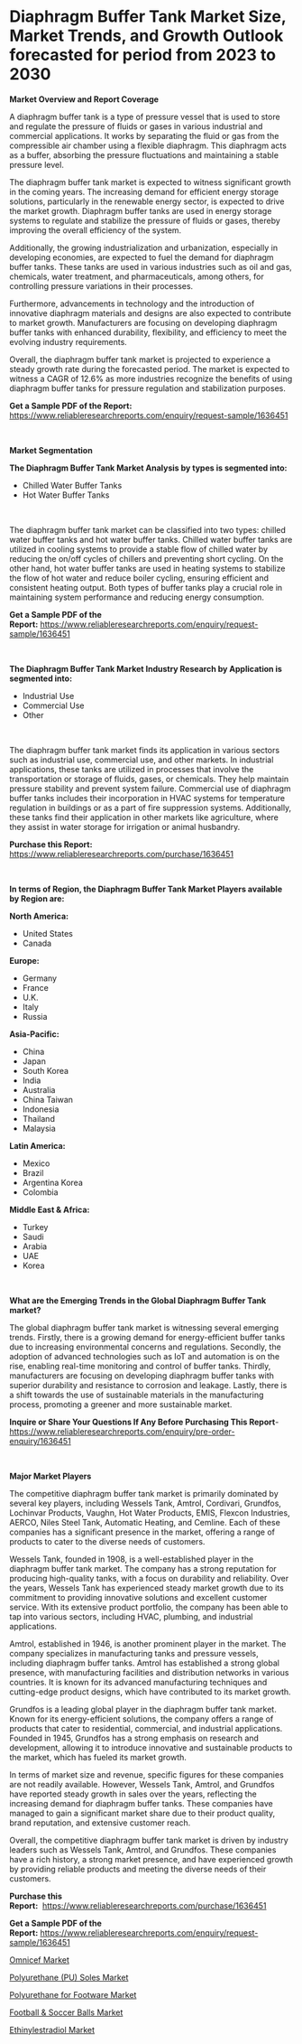 <p><h1>Diaphragm Buffer Tank Market Size, Market Trends, and Growth Outlook forecasted for period from 2023 to 2030</h1></p><p><strong>Market Overview and Report Coverage</strong></p>
<p><p>A diaphragm buffer tank is a type of pressure vessel that is used to store and regulate the pressure of fluids or gases in various industrial and commercial applications. It works by separating the fluid or gas from the compressible air chamber using a flexible diaphragm. This diaphragm acts as a buffer, absorbing the pressure fluctuations and maintaining a stable pressure level.</p><p>The diaphragm buffer tank market is expected to witness significant growth in the coming years. The increasing demand for efficient energy storage solutions, particularly in the renewable energy sector, is expected to drive the market growth. Diaphragm buffer tanks are used in energy storage systems to regulate and stabilize the pressure of fluids or gases, thereby improving the overall efficiency of the system.</p><p>Additionally, the growing industrialization and urbanization, especially in developing economies, are expected to fuel the demand for diaphragm buffer tanks. These tanks are used in various industries such as oil and gas, chemicals, water treatment, and pharmaceuticals, among others, for controlling pressure variations in their processes.</p><p>Furthermore, advancements in technology and the introduction of innovative diaphragm materials and designs are also expected to contribute to market growth. Manufacturers are focusing on developing diaphragm buffer tanks with enhanced durability, flexibility, and efficiency to meet the evolving industry requirements.</p><p>Overall, the diaphragm buffer tank market is projected to experience a steady growth rate during the forecasted period. The market is expected to witness a CAGR of 12.6% as more industries recognize the benefits of using diaphragm buffer tanks for pressure regulation and stabilization purposes.</p></p>
<p><strong>Get a Sample PDF of the Report:</strong> <a href="https://www.reliableresearchreports.com/enquiry/request-sample/1636451">https://www.reliableresearchreports.com/enquiry/request-sample/1636451</a></p>
<p>&nbsp;</p>
<p><strong>Market Segmentation</strong></p>
<p><strong>The Diaphragm Buffer Tank Market Analysis by types is segmented into:</strong></p>
<p><ul><li>Chilled Water Buffer Tanks</li><li>Hot Water Buffer Tanks</li></ul></p>
<p>&nbsp;</p>
<p><p>The diaphragm buffer tank market can be classified into two types: chilled water buffer tanks and hot water buffer tanks. Chilled water buffer tanks are utilized in cooling systems to provide a stable flow of chilled water by reducing the on/off cycles of chillers and preventing short cycling. On the other hand, hot water buffer tanks are used in heating systems to stabilize the flow of hot water and reduce boiler cycling, ensuring efficient and consistent heating output. Both types of buffer tanks play a crucial role in maintaining system performance and reducing energy consumption.</p></p>
<p><strong>Get a Sample PDF of the Report:</strong>&nbsp;<a href="https://www.reliableresearchreports.com/enquiry/request-sample/1636451">https://www.reliableresearchreports.com/enquiry/request-sample/1636451</a></p>
<p>&nbsp;</p>
<p><strong>The Diaphragm Buffer Tank Market Industry Research by Application is segmented into:</strong></p>
<p><ul><li>Industrial Use</li><li>Commercial Use</li><li>Other</li></ul></p>
<p>&nbsp;</p>
<p><p>The diaphragm buffer tank market finds its application in various sectors such as industrial use, commercial use, and other markets. In industrial applications, these tanks are utilized in processes that involve the transportation or storage of fluids, gases, or chemicals. They help maintain pressure stability and prevent system failure. Commercial use of diaphragm buffer tanks includes their incorporation in HVAC systems for temperature regulation in buildings or as a part of fire suppression systems. Additionally, these tanks find their application in other markets like agriculture, where they assist in water storage for irrigation or animal husbandry.</p></p>
<p><strong>Purchase this Report:</strong>&nbsp; <a href="https://www.reliableresearchreports.com/purchase/1636451">https://www.reliableresearchreports.com/purchase/1636451</a></p>
<p>&nbsp;</p>
<p><strong>In terms of Region, the Diaphragm Buffer Tank Market Players available by Region are:</strong></p>
<p>
    <p> <strong> North America: </strong>
        <ul>
            <li>United States</li>
            <li>Canada</li>
        </ul>
        </p> 
    <p> <strong> Europe: </strong>
        <ul>
            <li>Germany</li>
            <li>France</li>
            <li>U.K.</li>
            <li>Italy</li>
            <li>Russia</li>
        </ul>
        </p> 
    <p> <strong> Asia-Pacific: </strong>
        <ul>
            <li>China</li>
            <li>Japan</li>
            <li>South Korea</li>
            <li>India</li>
            <li>Australia</li>
            <li>China Taiwan</li>
            <li>Indonesia</li>
            <li>Thailand</li>
            <li>Malaysia</li>
        </ul>
        </p> 
    <p> <strong> Latin America: </strong>
        <ul>
            <li>Mexico</li>
            <li>Brazil</li>
            <li>Argentina Korea</li>
            <li>Colombia</li>
        </ul>
        </p> 
    <p> <strong> Middle East & Africa: </strong>
        <ul>
            <li>Turkey</li>
            <li>Saudi</li>
            <li>Arabia</li>
            <li>UAE</li>
            <li>Korea</li>
        </ul>
    </p>
    </p>
<p>&nbsp;</p>
<p><strong>What are the Emerging Trends in the Global Diaphragm Buffer Tank market?</strong></p>
<p><p>The global diaphragm buffer tank market is witnessing several emerging trends. Firstly, there is a growing demand for energy-efficient buffer tanks due to increasing environmental concerns and regulations. Secondly, the adoption of advanced technologies such as IoT and automation is on the rise, enabling real-time monitoring and control of buffer tanks. Thirdly, manufacturers are focusing on developing diaphragm buffer tanks with superior durability and resistance to corrosion and leakage. Lastly, there is a shift towards the use of sustainable materials in the manufacturing process, promoting a greener and more sustainable market.</p></p>
<p><strong>Inquire or Share Your Questions If Any Before Purchasing This Report</strong>- <a href="https://www.reliableresearchreports.com/enquiry/pre-order-enquiry/1636451">https://www.reliableresearchreports.com/enquiry/pre-order-enquiry/1636451</a></p>
<p>&nbsp;</p>
<p><strong>Major Market Players</strong></p>
<p><p>The competitive diaphragm buffer tank market is primarily dominated by several key players, including Wessels Tank, Amtrol, Cordivari, Grundfos, Lochinvar Products, Vaughn, Hot Water Products, EMIS, Flexcon Industries, AERCO, Niles Steel Tank, Automatic Heating, and Cemline. Each of these companies has a significant presence in the market, offering a range of products to cater to the diverse needs of customers.</p><p>Wessels Tank, founded in 1908, is a well-established player in the diaphragm buffer tank market. The company has a strong reputation for producing high-quality tanks, with a focus on durability and reliability. Over the years, Wessels Tank has experienced steady market growth due to its commitment to providing innovative solutions and excellent customer service. With its extensive product portfolio, the company has been able to tap into various sectors, including HVAC, plumbing, and industrial applications.</p><p>Amtrol, established in 1946, is another prominent player in the market. The company specializes in manufacturing tanks and pressure vessels, including diaphragm buffer tanks. Amtrol has established a strong global presence, with manufacturing facilities and distribution networks in various countries. It is known for its advanced manufacturing techniques and cutting-edge product designs, which have contributed to its market growth.</p><p>Grundfos is a leading global player in the diaphragm buffer tank market. Known for its energy-efficient solutions, the company offers a range of products that cater to residential, commercial, and industrial applications. Founded in 1945, Grundfos has a strong emphasis on research and development, allowing it to introduce innovative and sustainable products to the market, which has fueled its market growth.</p><p>In terms of market size and revenue, specific figures for these companies are not readily available. However, Wessels Tank, Amtrol, and Grundfos have reported steady growth in sales over the years, reflecting the increasing demand for diaphragm buffer tanks. These companies have managed to gain a significant market share due to their product quality, brand reputation, and extensive customer reach.</p><p>Overall, the competitive diaphragm buffer tank market is driven by industry leaders such as Wessels Tank, Amtrol, and Grundfos. These companies have a rich history, a strong market presence, and have experienced growth by providing reliable products and meeting the diverse needs of their customers.</p></p>
<p><strong>Purchase this Report:</strong>&nbsp;&nbsp;<a href="https://www.reliableresearchreports.com/purchase/1636451">https://www.reliableresearchreports.com/purchase/1636451</a></p>
<p></p>
<p><strong>Get a Sample PDF of the Report:</strong>&nbsp;<a href="https://www.reliableresearchreports.com/enquiry/request-sample/1636451">https://www.reliableresearchreports.com/enquiry/request-sample/1636451</a></p>
<p><p><a href="https://medium.com/@nicosmitham/omnicef-market-trends-and-market-analysis-forecasted-for-period-2023-2030-3caadcafcbf5">Omnicef Market</a></p><p><a href="https://www.linkedin.com/pulse/polyurethane-pu-soles-market-insights-players-forecast-till-z0jvf/">Polyurethane (PU) Soles Market</a></p><p><a href="https://www.linkedin.com/pulse/polyurethane-footware-market-size-growth-forecast-from-m4wxe/">Polyurethane for Footware Market</a></p><p><a href="https://www.linkedin.com/pulse/football-amp-soccer-balls-market-size-2023-2030-global-4emkf/">Football & Soccer Balls Market</a></p><p><a href="https://medium.com/@pauladams6h/ethinylestradiol-market-report-reveals-the-latest-trends-and-growth-opportunities-of-this-market-f86d24fb4b86">Ethinylestradiol Market</a></p></p>